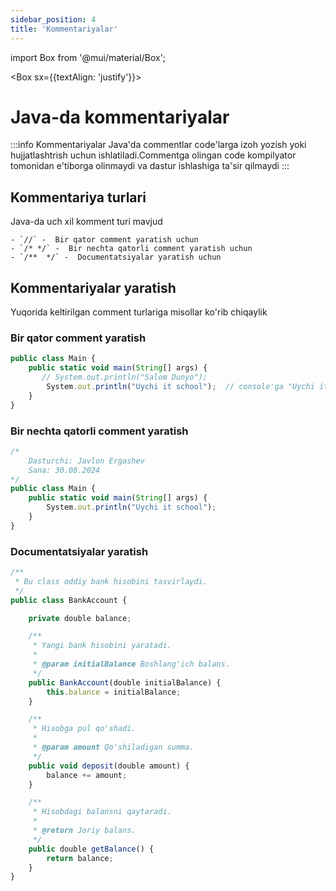 ```yaml
--- 
sidebar_position: 4
title: 'Kommentariyalar' 
--- 
```

 
import Box from '@mui/material/Box'; 
 
<Box sx={{textAlign: 'justify'}}> 
 
# Java-da kommentariyalar

:::info Kommentariyalar
    Java'da commentlar code'larga izoh yozish yoki hujjatlashtrish uchun ishlatiladi.Commentga olingan code  kompilyator tomonidan e'tiborga olinmaydi
    va dastur ishlashiga ta'sir qilmaydi
:::

## Kommentariya turlari

Java-da uch xil komment turi mavjud

    - `//` -  Bir qator comment yaratish uchun
    - `/* */` -  Bir nechta qatorli comment yaratish uchun 
    - `/**  */` -  Documentatsiyalar yaratish uchun

## Kommentariyalar yaratish
Yuqorida keltirilgan comment turlariga misollar ko'rib chiqaylik

### Bir qator comment yaratish

```javascript md
public class Main {
	public static void main(String[] args) {
	   // System.out.println("Salom Dunyo"); 
		System.out.println("Uychi it school");  // console'ga "Uychi it school" chiqadi
	}
}
```

### Bir nechta qatorli comment yaratish

```javascript md
/*
    Dasturchi: Javlon Ergashev
    Sana: 30.08.2024
*/
public class Main {
	public static void main(String[] args) {	   
		System.out.println("Uychi it school");
	}
}
```

### Documentatsiyalar yaratish

```javascript
/**
 * Bu class oddiy bank hisobini tasvirlaydi.
 */
public class BankAccount {

    private double balance;

    /**
     * Yangi bank hisobini yaratadi.
     * 
     * @param initialBalance Boshlang'ich balans.
     */
    public BankAccount(double initialBalance) {
        this.balance = initialBalance;
    }

    /**
     * Hisobga pul qo'shadi.
     * 
     * @param amount Qo'shiladigan summa.
     */
    public void deposit(double amount) {
        balance += amount;
    }

    /**
     * Hisobdagi balansni qaytaradi.
     * 
     * @return Joriy balans.
     */
    public double getBalance() {
        return balance;
    }
}
```
</Box>